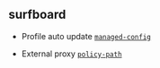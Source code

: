 ## surfboard
- Profile auto update [`managed-config`](https://raw.githubusercontent.com/nthtosay1/conf/main/surfboard/profile)

- External proxy [`policy-path`](https://raw.githubusercontent.com/nthtosay1/conf/main/surfboard/proxy)
